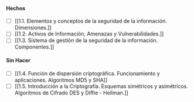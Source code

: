 #### Hechos
- [ ] [[1.1. Elementos y conceptos de la seguridad de la información. Dimensiones.]]
- [ ] [[1.2. Activos de Información, Amenazas y Vulnerabilidades.]]
- [ ] [[1.3. Sistema de gestión de la seguridad de la información. Componentes.]]
#### Sin Hacer
- [ ] [[1.4. Función de dispersión criptográfica. Funcionamiento y aplicaciones. Algoritmos MD5 y SHA]]
- [ ] [[1.5. Introducción a la Criptografía. Esquemas simétricos y asimétricos. Algoritmos de Cifrado DES y Diffie - Hellman.]]
